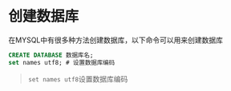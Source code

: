 # 创建数据库

在MYSQL中有很多种方法创建数据库，以下命令可以用来创建数据库

```sql
CREATE DATABASE 数据库名;
set names utf8; # 设置数据库编码
```

> `set names utf8`设置数据库编码

